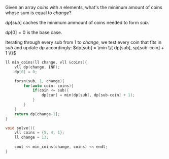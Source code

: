 Given an array $coins$ with $n$ elements, what's the minimum amount of coins whose sum is equal to $change$?

$dp[sub]$ caches the minimum ammount of coins needed to form $sub$.

$dp[0]  = 0$ is the base case.

Iterating through every sub from $1$ to $change$, we test every coin that fits in $sub$ and update $dp$ accordingly: $dp[sub] = \min \\{ dp[sub], sp[sub-coin] + 1 \\}$

```c++
ll min_coins(ll change, vll &coins){
    vll dp(change, INF); 
    dp[0] = 0; 

    forsn(sub, 1, change){
        for(auto coin: coins){
            if(coin <= sub){
                dp[cur] = min(dp[sub], dp[sub-coin] + 1);
            }
        }
    }
    return dp[change-1];
}

void solve(){
    vll coins = {5, 4, 1};
    ll change = 13; 
  
    cout << min_coins(change, coins) << endl;
}
```
